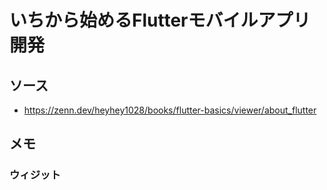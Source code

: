 # いちから始めるFlutterモバイルアプリ開発

## ソース
- https://zenn.dev/heyhey1028/books/flutter-basics/viewer/about_flutter


## メモ
### ウィジット
